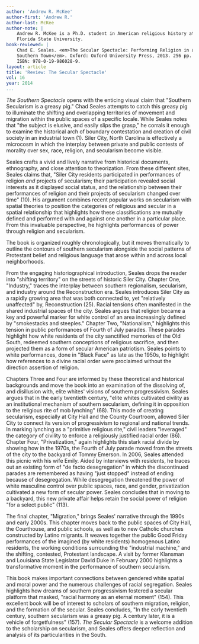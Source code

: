 ```yaml
---
author: 'Andrew R. McKee'
author-first: 'Andrew R.'
author-last: McKee
author-note: |
    Andrew R. McKee is a Ph.D. student in American religious history at
    Florida State University.
book-reviewed: |
    Chad E. Seales. <em>The Secular Spectacle: Performing Religion in a
    Southern Town</em>. Oxford: Oxford University Press, 2013. 256 pp.  
    ISBN: 978-0-19-986028-9.
layout: article
title: 'Review: The Secular Spectacle'
vol: 16
year: 2014
...
```


*The Southern Spectacle* opens with the enticing visual claim that
"Southern Secularism is a greasy pig." Chad Seales attempts to catch
this greasy pig to illuminate the shifting and overlapping territories
of movement and migration within the public spaces of a specific locale.
While Seales notes that "the subject is elusive, and easily slips the
grasp," he corrals it enough to examine the historical arch of boundary
contestation and creation of civil society in an industrial town (1).
Siler City, North Carolina is effectively a microcosm in which the
interplay between private and public contests of morality over sex,
race, religion, and secularism become visible.

Seales crafts a vivid and lively narrative from historical documents,
ethnography, and close attention to theorization. From these different
sites, Seales claims that, "Siler City residents participated in
performances of religion *and* projects of secularism; their
participation revealed social interests as it displayed social status,
and the relationship between their performances of religion and their
projects of secularism changed over time" (10). His argument combines
recent popular works on secularism with spatial theories to position the
categories of religious and secular in a spatial relationship that
highlights how these classifications are mutually defined and performed
with and against one another in a particular place. From this invaluable
perspective, he highlights performances of power through religion and
secularism.

The book is organized roughly chronologically, but it moves thematically
to outline the contours of southern secularism alongside the social
patterns of Protestant belief and religious language that arose within
and across local neighborhoods.

From the engaging historiographical introduction, Seales drops the
reader into "shifting territory" on the streets of historic Siler City.
Chapter One, "Industry," traces the interplay between southern
regionalism, secularism, and industry around the Reconstruction era.
Seales introduces Siler City as a rapidly growing area that was both
connected to, yet "relatively unaffected" by, Reconstruction (25).
Racial tensions often manifested in the shared industrial spaces of the
city. Seales argues that religion became a key and powerful marker for
white control of an area increasingly defined by "smokestacks and
steeples." Chapter Two, "Nationalism," highlights this tension in public
performances of Fourth of July parades. These parades highlight how
white residents of the city sanctified memories of the Old South,
redeemed southern conceptions of religious sacrifice, and then projected
them as a form of secular American patriotism. Seales points to white
performances, done in "Black Face" as late as the 1950s, to highlight
how references to a divine racial order were proclaimed without the
direction assertion of religion.

Chapters Three and Four are informed by these theoretical and historical
backgrounds and move the book into an examination of the dissolving of,
and disillusion with, elite whites' visions of southern progressivism.
Seales argues that in the early twentieth century, "elite whites
cultivated civility as an institutional mechanism of southern
secularism, defining it in opposition to the religious rite of mob
lynching" (68). This mode of creating secularism, especially at City
Hall and the County Courtroom, allowed Siler City to connect its version
of progressivism to regional and national trends. In marking lynching as
a "primitive religious rite," civil leaders "leveraged" the category of
civility to enforce a religiously justified racial order (86). Chapter
Four, "Privatization," again highlights this stark racial divide by
showing how in the 1970s, the Fourth of July parade moved from the
streets of the city to the backyard of Tommy Emerson. In 2006, Seales
attended this picnic with his wife Emily. Aided by interviews with
residents, he traces out an existing form of "de facto desegregation" in
which the discontinued parades are remembered as having "just stopped"
instead of ending because of desegregation. While desegregation
threatened the power of white masculine control over public spaces,
race, and gender, privatization cultivated a new form of secular power.
Seales concludes that in moving to a backyard, this new private affair
helps retain the social power of religion "for a select public" (113).

The final chapter, "Migration," brings Seales' narrative through the
1990s and early 2000s. This chapter moves back to the public spaces of
City Hall, the Courthouse, and public schools, as well as to new
Catholic churches constructed by Latino migrants. It weaves together the
public Good Friday performances of the imagined (by white residents)
homogenous Latino residents, the working conditions surrounding the
"industrial machine," and the shifting, contested, Protestant landscape.
A visit by former Klansman and Louisiana State Legislator David Duke in
February 2000 highlights a transformative moment in the performance of
southern secularism.

This book makes important connections between gendered white spatial and
moral power and the numerous challenges of racial segregation. Seales
highlights how dreams of southern progressivism fostered a secular
platform that masked, "racial harmony as an eternal moment" (154). This
excellent book will be of interest to scholars of southern migration,
religion, and the formation of the secular. Seales concludes, "In the
early twentieth century, southern secularism was a greasy pig. A century
later, it is a vehicle of forgetfulness" (157). *The Secular Spectacle*
is a welcome addition to the scholarship on secularism, and Seales
offers deeper reflection and analysis of its particularities in the
South.
